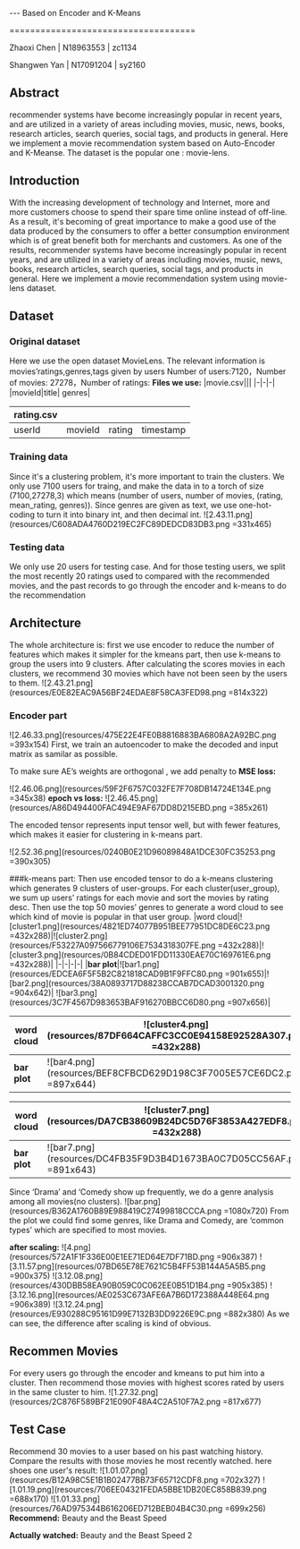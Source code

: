 --- Based on Encoder and K-Means

====================================

Zhaoxi Chen | N18963553 | zc1134

Shangwen Yan | N17091204 | sy2160

## Abstract
recommender systems have become increasingly popular in recent years, and are utilized in a variety of areas including movies, music, news, books, research articles, search queries, social tags, and products in general. 
Here we implement a movie recommendation system based on Auto-Encoder and K-Meanse. The dataset is the popular one : movie-lens.

## Introduction
With the increasing development of technology and Internet, more and more customers choose to spend their spare time online instead of off-line. As a result, it's becoming of great importance to make a good use of the data produced by the consumers to offer a better consumption environment which is of great benefit both for merchants and customers.
As one of the results, recommender systems have become increasingly popular in recent years, and are utilized in a variety of areas including movies, music, news, books, research articles, search queries, social tags, and products in general. Here we implement a movie recommendation system using movie-lens dataset.



## Dataset
### Original dataset
Here we use the open dataset MovieLens. The relevant information is movies’ratings,genres,tags given by users
Number of users:7120，Number of movies: 27278，Number of ratings: 
__Files we use:__
|movie.csv|||
|-|-|-|
|movieId|title| genres|

|rating.csv||||
|-|-|-|-|
|userId|movieId| rating|timestamp|

### Training data
Since it's a clustering problem, it's more important to train the clusters. We only use 7100 users for traing, and make the data in to a torch of size (7100,27278,3) which means (number of users, number of movies, (rating, mean_rating, genres)). Since genres are given as text, we use one-hot-coding to turn it into binary int, and then decimal int.
![2.43.11.png](resources/C608ADA4760D219EC2FC89DEDCD83DB3.png =331x465)
### Testing data
We only use 20 users for testing case. And for those testing users, we split the most recently 20 ratings used to compared with the recommended movies, and the past records to go through the encoder and k-means to do the recommendation

## Architecture
The whole architecture is: first we use encoder to reduce the number of features which makes it simpler for the kmeans part, then use k-means to group the users into 9 clusters. After calculating the scores movies in each clusters, we recommend 30 movies which have not been seen by the users to them.
![2.43.21.png](resources/E0E82EAC9A56BF24EDAE8F58CA3FED98.png =814x322)
### Encoder part
![2.46.33.png](resources/475E22E4FE0B8816883BA6808A2A92BC.png =393x154)
First, we  train an autoencoder to make the decoded and input matrix as samilar as possible.

To make sure AE’s weights  are  orthogonal , we add penalty to __MSE loss:__

![2.46.06.png](resources/59F2F6757C032FE7F708DB14724E134E.png =345x38)
__epoch vs loss:__
![2.46.45.png](resources/A86D494400FAC494E9AF67DD8D215EBD.png =385x261)

The encoded tensor represents input tensor well, but with fewer features, which makes it easier for clustering  in k-means part.

![2.52.36.png](resources/0240B0E21D96089848A1DCE30FC35253.png =390x305)

###k-means part:
Then use encoded  tensor to do a k-means clustering which generates 9 clusters of user-groups.
For each cluster(user_group), we sum up users’ ratings for each movie and sort the movies by rating desc. 
Then use the top 50 movies’ genres to generate a word cloud to see which kind of movie is popular in that user group.
|word cloud|![cluster1.png](resources/4821ED74077B951BEE77951DC8DE6C23.png =432x288)|![cluster2.png](resources/F53227A097566779106E7534318307FE.png =432x288)|![cluster3.png](resources/0B84CDED01FDD11330EAE70C169761E6.png =432x288)|
|-|-|-|-|
|__bar plot__|![bar1.png](resources/EDCEA6F5F5B2C821818CAD9B1F9FFC80.png =901x655)|![bar2.png](resources/38A0893717D88238CCAB7DCAD3001320.png =904x642)| ![bar3.png](resources/3C7F4567D983653BAF916270BBCC6D80.png =907x656)|

|word cloud|![cluster4.png](resources/87DF664CAFFC3CC0E94158E92528A307.png =432x288)|![cluster5.png](resources/E59758C364180611F6A2DB41703FAFFC.png =432x288)|![cluster6.png](resources/1BDB08844298F51430D1EBB7B9959D96.png =432x288)|
|-|-|-|-|
|__bar plot__|![bar4.png](resources/BEF8CFBCD629D198C3F7005E57CE6DC2.png =897x644)|![bar5.png](resources/12DAB00A88A366217472153FBD81380D.png =905x643)|![bar6.png](resources/25625425DFA52CAE7CCDAB4934EE0CD7.png =899x636)|

|word cloud|![cluster7.png](resources/DA7CB38609B24DC5D76F3853A427EDF8.png =432x288)|![cluster8.png](resources/799E94B681F2B6E53C5A14FCE22EDA39.png =432x288)|![cluster9.png](resources/56333F709ECA35CE3B821B9A8F33C822.png =432x288)|
|-|-|-|-|
|__bar plot__|![bar7.png](resources/DC4FB35F9D3B4D1673BA0C7D05CC56AF.png =891x643)|![bar8.png](resources/8D03DFE5F7854B771EDD88944059CD68.png =897x643)|![bar9.png](resources/BE72256C787CE3D9E970C7AACCB2915D.png =890x646) |

Since ‘Drama’ and ‘Comedy show up frequently, we do a genre analysis among all movies(no clusters).
![bar.png](resources/B362A1760B89E988419C27499818CCCA.png =1080x720)
From the plot we could find some genres, like Drama and Comedy,  are ‘common types’ which are specified to most movies.

__after scaling:__
![4.png](resources/572A1F1F336E00E1EE71ED64E7DF71BD.png =906x387)
![3.11.57.png](resources/07BD65E78E7621C5B4FF53B144A5A5B5.png =900x375)
![3.12.08.png](resources/430DBB58EA90B059C0C062EE0B51D1B4.png =905x385)
![3.12.16.png](resources/AE0253C673AFE6A7B6D172388A448E64.png =906x389)
![3.12.24.png](resources/E930288C95161D99E7132B3DD9226E9C.png =882x380)
As we can see, the difference after scaling is kind of obvious.

## Recommen Movies
For every users go through the encoder and kmeans to put him into a cluster. Then recommend those movies with highest scores rated by users in the same cluster to him.
![1.27.32.png](resources/2C876F589BF21E090F48A4C2A510F7A2.png =817x677)
## Test Case
Recommend 30 movies to a user based on his past watching history.  Compare the results with those movies he  most recently watched.
here shoes one user's result:
![1.01.07.png](resources/B12A98C5E1B1B02477BB73F65712CDF8.png =702x327)
![1.01.19.png](resources/706EE04321FEDA5BBE1DB20EC858B839.png =688x170)
![1.01.33.png](resources/76AD975344B616206ED712BEB04B4C30.png =699x256)
__Recommend:__
Beauty and the Beast
Speed

__Actually watched:__
Beauty and the Beast
Speed 2



